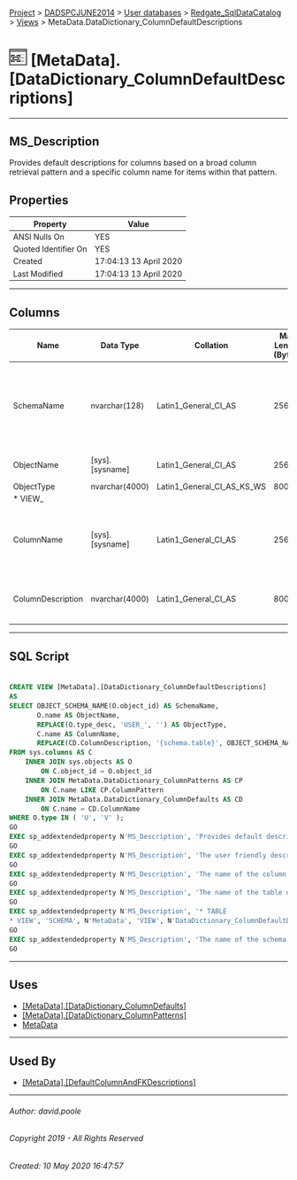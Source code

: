 #### 

[Project](../../../../readme.md) > [DADSPCJUNE2014](../../../readme.md) > [User databases](../../readme.md) > [Redgate_SqlDataCatalog](../readme.md) > [Views](Views.md) > MetaData.DataDictionary_ColumnDefaultDescriptions

# ![Views](../../../../Images/View32.png) [MetaData].[DataDictionary_ColumnDefaultDescriptions]

---

## <a name="#description"></a>MS_Description

Provides default descriptions for columns based on a broad column retrieval pattern and a specific column name for items within that pattern.

## <a name="#properties"></a>Properties

| Property | Value |
|---|---|
| ANSI Nulls On | YES |
| Quoted Identifier On | YES |
| Created | 17:04:13 13 April 2020 |
| Last Modified | 17:04:13 13 April 2020 |


---

## <a name="#columns"></a>Columns

| Name | Data Type | Collation | Max Length (Bytes) | Description |
|---|---|---|---|---|
| SchemaName | nvarchar(128) | Latin1_General_CI_AS | 256 | _The name of the schema in which the table or view containing the column resides_ |
| ObjectName | [sys].[sysname] | Latin1_General_CI_AS | 256 | _The name of the table or view_ |
| ObjectType | nvarchar(4000) | Latin1_General_CI_AS_KS_WS | 8000 | _* TABLE
* VIEW_ |
| ColumnName | [sys].[sysname] | Latin1_General_CI_AS | 256 | _The name of the column for which a description will be provided_ |
| ColumnDescription | nvarchar(4000) | Latin1_General_CI_AS | 8000 | _The user friendly description for the column_ |


---

## <a name="#sqlscript"></a>SQL Script

```sql

CREATE VIEW [MetaData].[DataDictionary_ColumnDefaultDescriptions]
AS
SELECT OBJECT_SCHEMA_NAME(O.object_id) AS SchemaName,
       O.name AS ObjectName,
       REPLACE(O.type_desc, 'USER_', '') AS ObjectType,
       C.name AS ColumnName,
       REPLACE(CD.ColumnDescription, '{schema.table}', OBJECT_SCHEMA_NAME(O.object_id) + '.' + O.name) AS ColumnDescription
FROM sys.columns AS C
    INNER JOIN sys.objects AS O
        ON C.object_id = O.object_id
    INNER JOIN MetaData.DataDictionary_ColumnPatterns AS CP
        ON C.name LIKE CP.ColumnPattern
    INNER JOIN MetaData.DataDictionary_ColumnDefaults AS CD
        ON C.name = CD.ColumnName
WHERE O.type IN ( 'U', 'V' );
GO
EXEC sp_addextendedproperty N'MS_Description', 'Provides default descriptions for columns based on a broad column retrieval pattern and a specific column name for items within that pattern.', 'SCHEMA', N'MetaData', 'VIEW', N'DataDictionary_ColumnDefaultDescriptions', NULL, NULL
GO
EXEC sp_addextendedproperty N'MS_Description', 'The user friendly description for the column', 'SCHEMA', N'MetaData', 'VIEW', N'DataDictionary_ColumnDefaultDescriptions', 'COLUMN', N'ColumnDescription'
GO
EXEC sp_addextendedproperty N'MS_Description', 'The name of the column for which a description will be provided', 'SCHEMA', N'MetaData', 'VIEW', N'DataDictionary_ColumnDefaultDescriptions', 'COLUMN', N'ColumnName'
GO
EXEC sp_addextendedproperty N'MS_Description', 'The name of the table or view', 'SCHEMA', N'MetaData', 'VIEW', N'DataDictionary_ColumnDefaultDescriptions', 'COLUMN', N'ObjectName'
GO
EXEC sp_addextendedproperty N'MS_Description', '* TABLE
* VIEW', 'SCHEMA', N'MetaData', 'VIEW', N'DataDictionary_ColumnDefaultDescriptions', 'COLUMN', N'ObjectType'
GO
EXEC sp_addextendedproperty N'MS_Description', 'The name of the schema in which the table or view containing the column resides', 'SCHEMA', N'MetaData', 'VIEW', N'DataDictionary_ColumnDefaultDescriptions', 'COLUMN', N'SchemaName'
GO

```


---

## <a name="#uses"></a>Uses

* [[MetaData].[DataDictionary_ColumnDefaults]](../Tables/DataDictionary_ColumnDefaults.md)
* [[MetaData].[DataDictionary_ColumnPatterns]](../Tables/DataDictionary_ColumnPatterns.md)
* [MetaData](../Security/Schemas/MetaData.md)


---

## <a name="#usedby"></a>Used By

* [[MetaData].[DefaultColumnAndFKDescriptions]](DefaultColumnAndFKDescriptions.md)


---

###### Author:  david.poole

###### Copyright 2019 - All Rights Reserved

###### Created: 10 May 2020 16:47:57

